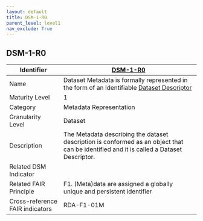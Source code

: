 ```yaml
---
layout: default
title: DSM-1-R0
parent_level: level1
nav_exclude: True
---
```


## DSM-1-R0

| Identifier | [DSM-1-R0](https://github.com/FAIRplus/Data-Maturity/blob/master/docs/_indicators/DSM-1-R0.md) |
| ---------- | ----------|
| Name | Dataset Metadata is formally represented in the form of an Identifiable [Dataset Descriptor](https://fairplus.github.io/Data-Maturity/docs/Glossary/#dataset-descriptor)  |
| Maturity Level | 1 |
| Category | Metadata Representation |
| Granularity Level | Dataset |
| Description | The Metadata describing the dataset description is conformed as an object that can be identified and it is called a Dataset Descriptor. |
| Related DSM Indicator| |
| Related FAIR Principle | F1. (Meta)data are assigned a globally unique and persistent identifier |
| Cross-reference FAIR indicators | RDA-F1-01M |
